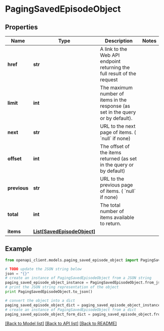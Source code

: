 # PagingSavedEpisodeObject


## Properties
Name | Type | Description | Notes
------------ | ------------- | ------------- | -------------
**href** | **str** | A link to the Web API endpoint returning the full result of the request  | 
**limit** | **int** | The maximum number of items in the response (as set in the query or by default).  | 
**next** | **str** | URL to the next page of items. ( &#x60;null&#x60; if none)  | 
**offset** | **int** | The offset of the items returned (as set in the query or by default)  | 
**previous** | **str** | URL to the previous page of items. ( &#x60;null&#x60; if none)  | 
**total** | **int** | The total number of items available to return.  | 
**items** | [**List[SavedEpisodeObject]**](SavedEpisodeObject.md) |  | 

## Example

```python
from openapi_client.models.paging_saved_episode_object import PagingSavedEpisodeObject

# TODO update the JSON string below
json = "{}"
# create an instance of PagingSavedEpisodeObject from a JSON string
paging_saved_episode_object_instance = PagingSavedEpisodeObject.from_json(json)
# print the JSON string representation of the object
print PagingSavedEpisodeObject.to_json()

# convert the object into a dict
paging_saved_episode_object_dict = paging_saved_episode_object_instance.to_dict()
# create an instance of PagingSavedEpisodeObject from a dict
paging_saved_episode_object_form_dict = paging_saved_episode_object.from_dict(paging_saved_episode_object_dict)
```
[[Back to Model list]](../README.md#documentation-for-models) [[Back to API list]](../README.md#documentation-for-api-endpoints) [[Back to README]](../README.md)


